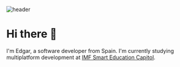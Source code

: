 <!-- https://github.com/kyechan99/capsule-render -->
![header](https://capsule-render.vercel.app/api?type=waving&color=0:EEFF00,100:a82da8&height=300&section=header&text=Edgar%20Fernández&fontColor=ffffff&fontSize=90)

# Hi there 👋

I'm Edgar, a software developer from Spain. I'm currently studying multiplatform development at [IMF Smart Education Capitol](https://www.imf-formacion.com/).
